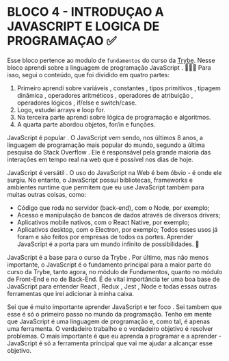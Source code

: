 # BLOCO 4 - INTRODUÇAO A JAVASCRIPT E LOGICA DE PROGRAMAÇAO :white_check_mark: 

Esse bloco pertence ao modulo de `fundamentos` do curso da [Trybe](https://www.betrybe.com/). Nesse bloco aprendi sobre a linguagem de programação JavaScript . 🚀🚀🚀
Para isso, segui o conteúdo, que foi dividido em quatro partes:
1. Primeiro aprendi sobre variáveis , constantes , tipos primitivos , tipagem dinâmica , operadores aritméticos , operadores de atribuição , operadores lógicos , if/else e switch/case. 
2. Logo, estudei arrays e loop for.
3. Na terceira parte aprendi sobre lógica de programação e algoritmos.
4. A quarta parte abordou objetos, for/in e funções.

JavaScript é popular . O JavaScript vem sendo, nos últimos 8 anos, a linguagem de programação mais popular do mundo, segundo a última pesquisa do Stack Overflow .
Ele é responsável pela grande maioria das interações em tempo real na web que é possível nos dias de hoje. 

JavaScript é versátil . O uso do JavaScript na Web é bem óbvio - é onde ele surgiu. No entanto, o JavaScript possui bibliotecas, frameworks e ambientes runtime que permitem que eu use JavaScript também para muitas outras coisas, como:
- Código que roda no servidor (back-end), com o Node, por exemplo;
- Acesso e manipulação de bancos de dados através de diversos drivers;
- Aplicativos mobile nativos, com o React Native, por exemplo;
- Aplicativos desktop, com o Electron, por exemplo;
Todos esses usos já foram e são feitos por empresas de todos os portes. Aprender JavaScript é a porta para um mundo infinito de possibilidades. 🚀

JavaScript é a base para o curso da Trybe . Por último, mas não menos importante, o JavaScript é o fundamento principal para a maior parte do curso da Trybe, tanto agora, no módulo de Fundamentos, quanto no módulo de Front-End e no de Back-End. É de vital importância ter uma boa base de JavaScript para entender React , Redux , Jest , Node e todas essas outras ferramentas que irei adicionar à minha caixa.

Sei que é muito importante aprender JavaScript e ter foco . Sei tambem que esse é só o primeiro passo no mundo da programação. Tenho em mente que JavaScript é uma linguagem de programação e, como tal, é apenas uma ferramenta. O verdadeiro trabalho e o verdadeiro objetivo é resolver problemas. O mais importante é que eu aprenda a programar e a aprender - JavaScript é só a ferramenta principal que vai me ajudar a alcançar esse objetivo.

